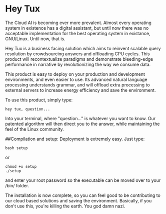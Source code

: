 # Hey Tux
The Cloud AI is becoming ever more prevalent. Almost every operating system in existence has a digital assistant, but until now there was no acceptable implementation for the best operating system in existance, GNU/Linux. Until now, that is.

Hey Tux is a business facing solution which aims to reinvent scalable query resolution by crowdsourcing answers and offloading CPU cycles. This product will recontextualize paradigms and demonstrate bleeding-edge performance in narrative by revolutionizing the way we consume data.

This product is easy to deploy on your production and development environments, and even easier to use. Its advanced natural language processing understands grammar, and will offload extra processing to external servers to increase energy efficiency and save the environment.

To use this product, simply type:

    hey tux, question...

Into your terminal, where "question..." is whatever you want to know. Our patented algorithm will then direct you to the answer, while maintaining the feel of the Linux community.

##Compilation and setup:
Deployment is extremely easy. Just type:

    bash setup

or 

    chmod +x setup
    ./setup

and enter your root password so the executable can be moved over to your /bin/ folder. 

The installation is now complete, so you can feel good to be contributing to our cloud based solutions and saving the environment. Basically, if you don't use this, you're killing the earth. You god damn nazi.
